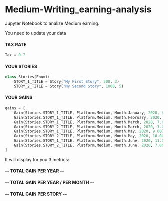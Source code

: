 # Medium-Writing_earning-analysis

Jupyter Notebook to analize Medium earning.

You need to update your data
#### TAX RATE


```python
Tax = 0.7
```

#### YOUR STORIES


```python
class Stories(Enum):
    STORY_1_TITLE = Story("My First Story", 500, 3)
    STORY_2_TITLE = Story("My Second Story", 1000, 5)
```

#### YOUR GAINS


```python
gains = [
    Gain(Stories.STORY_1_TITLE, Platform.Medium, Month.January, 2020, 8.00),
    Gain(Stories.STORY_1_TITLE, Platform.Medium, Month.February, 2020, 9.00),
    Gain(Stories.STORY_1_TITLE, Platform.Medium, Month.March, 2020, 7.00),
    Gain(Stories.STORY_2_TITLE, Platform.Medium, Month.March, 2020, 3.00),
    Gain(Stories.STORY_1_TITLE, Platform.Medium, Month.May, 2020, 9.00),
    Gain(Stories.STORY_2_TITLE, Platform.Medium, Month.May, 2020, 10.00),
    Gain(Stories.STORY_1_TITLE, Platform.Medium, Month.June, 2020, 11.00),
    Gain(Stories.STORY_2_TITLE, Platform.Medium, Month.June, 2020, 7.00)
]
```

It will display for you 3 metrics:
#### -- TOTAL GAIN PER YEAR --
#### -- TOTAL GAIN PER YEAR / PER MONTH --
#### -- TOTAL GAIN PER STORY --
